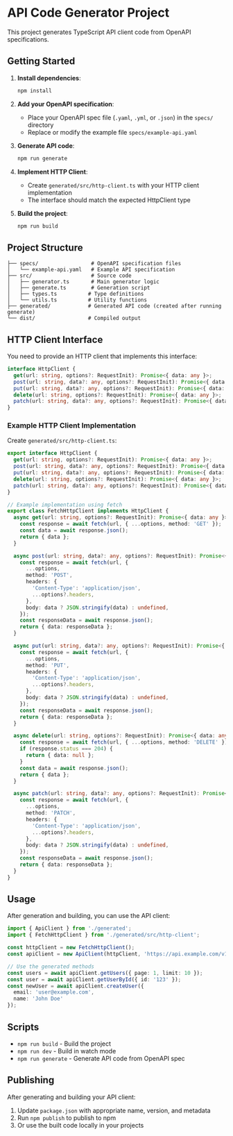# API Code Generator Project

This project generates TypeScript API client code from OpenAPI specifications.

## Getting Started

1. **Install dependencies**:
   ```bash
   npm install
   ```

2. **Add your OpenAPI specification**:
   - Place your OpenAPI spec file (`.yaml`, `.yml`, or `.json`) in the `specs/` directory
   - Replace or modify the example file `specs/example-api.yaml`

3. **Generate API code**:
   ```bash
   npm run generate
   ```

4. **Implement HTTP Client**:
   - Create `generated/src/http-client.ts` with your HTTP client implementation
   - The interface should match the expected HttpClient type

5. **Build the project**:
   ```bash
   npm run build
   ```

## Project Structure

```
├── specs/                 # OpenAPI specification files
│   └── example-api.yaml   # Example API specification
├── src/                   # Source code
│   ├── generator.ts       # Main generator logic
│   ├── generate.ts        # Generation script
│   ├── types.ts          # Type definitions
│   └── utils.ts          # Utility functions
├── generated/            # Generated API code (created after running generate)
└── dist/                 # Compiled output
```

## HTTP Client Interface

You need to provide an HTTP client that implements this interface:

```typescript
interface HttpClient {
  get(url: string, options?: RequestInit): Promise<{ data: any }>;
  post(url: string, data?: any, options?: RequestInit): Promise<{ data: any }>;
  put(url: string, data?: any, options?: RequestInit): Promise<{ data: any }>;
  delete(url: string, options?: RequestInit): Promise<{ data: any }>;
  patch(url: string, data?: any, options?: RequestInit): Promise<{ data: any }>;
}
```

### Example HTTP Client Implementation

Create `generated/src/http-client.ts`:

```typescript
export interface HttpClient {
  get(url: string, options?: RequestInit): Promise<{ data: any }>;
  post(url: string, data?: any, options?: RequestInit): Promise<{ data: any }>;
  put(url: string, data?: any, options?: RequestInit): Promise<{ data: any }>;
  delete(url: string, options?: RequestInit): Promise<{ data: any }>;
  patch(url: string, data?: any, options?: RequestInit): Promise<{ data: any }>;
}

// Example implementation using fetch
export class FetchHttpClient implements HttpClient {
  async get(url: string, options?: RequestInit): Promise<{ data: any }> {
    const response = await fetch(url, { ...options, method: 'GET' });
    const data = await response.json();
    return { data };
  }

  async post(url: string, data?: any, options?: RequestInit): Promise<{ data: any }> {
    const response = await fetch(url, {
      ...options,
      method: 'POST',
      headers: {
        'Content-Type': 'application/json',
        ...options?.headers,
      },
      body: data ? JSON.stringify(data) : undefined,
    });
    const responseData = await response.json();
    return { data: responseData };
  }

  async put(url: string, data?: any, options?: RequestInit): Promise<{ data: any }> {
    const response = await fetch(url, {
      ...options,
      method: 'PUT',
      headers: {
        'Content-Type': 'application/json',
        ...options?.headers,
      },
      body: data ? JSON.stringify(data) : undefined,
    });
    const responseData = await response.json();
    return { data: responseData };
  }

  async delete(url: string, options?: RequestInit): Promise<{ data: any }> {
    const response = await fetch(url, { ...options, method: 'DELETE' });
    if (response.status === 204) {
      return { data: null };
    }
    const data = await response.json();
    return { data };
  }

  async patch(url: string, data?: any, options?: RequestInit): Promise<{ data: any }> {
    const response = await fetch(url, {
      ...options,
      method: 'PATCH',
      headers: {
        'Content-Type': 'application/json',
        ...options?.headers,
      },
      body: data ? JSON.stringify(data) : undefined,
    });
    const responseData = await response.json();
    return { data: responseData };
  }
}
```

## Usage

After generation and building, you can use the API client:

```typescript
import { ApiClient } from './generated';
import { FetchHttpClient } from './generated/src/http-client';

const httpClient = new FetchHttpClient();
const apiClient = new ApiClient(httpClient, 'https://api.example.com/v1');

// Use the generated methods
const users = await apiClient.getUsers({ page: 1, limit: 10 });
const user = await apiClient.getUserById({ id: '123' });
const newUser = await apiClient.createUser({
  email: 'user@example.com',
  name: 'John Doe'
});
```

## Scripts

- `npm run build` - Build the project
- `npm run dev` - Build in watch mode
- `npm run generate` - Generate API code from OpenAPI spec

## Publishing

After generating and building your API client:

1. Update `package.json` with appropriate name, version, and metadata
2. Run `npm publish` to publish to npm
3. Or use the built code locally in your projects